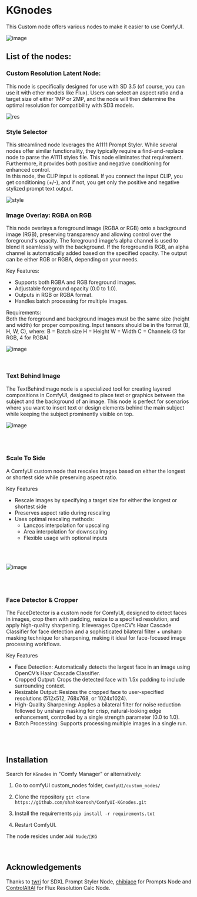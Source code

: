 # KGnodes

This Custom node offers various nodes to make it easier to use ComfyUI.


![image](https://github.com/user-attachments/assets/7887ddcf-43cd-4f83-9fd9-2ed04a6c9d2b)


## List of the nodes:

### Custom Resolution Latent Node: <br>
This node is specifically designed for use with SD 3.5 (of course, you can use it with other models like Flux). Users can select an aspect ratio and a target size of either 1MP or 2MP, and the node will then determine the optimal resolution for compatibility with SD3 models.

![res](https://github.com/user-attachments/assets/df2e5f8c-94c7-41b9-b5d6-58c467dad866)




### Style Selector <br>
This streamlined node leverages the A1111 Prompt Styler. While several nodes offer similar functionality, they typically require a find-and-replace node to parse the A1111 styles file. This node eliminates that requirement. Furthermore, it provides both positive and negative conditioning for enhanced control.<br>
In this node, the CLIP input is optional. If you connect the input CLIP, you get conditioning (+/-), and if not, you get only the positive and negative stylized prompt text output.

![style](https://github.com/user-attachments/assets/46e76753-cc46-460f-b5c9-3f3e3882739a)




### Image Overlay: RGBA on RGB <br>
This node overlays a foreground image (RGBA or RGB) onto a background image (RGB), preserving transparency and allowing control over the foreground's opacity. The foreground image's alpha channel is used to blend it seamlessly with the background. If the foreground is RGB, an alpha channel is automatically added based on the specified opacity. The output can be either RGB or RGBA, depending on your needs.

Key Features:<br>
- Supports both RGBA and RGB foreground images.
- Adjustable foreground opacity (0.0 to 1.0).
- Outputs in RGB or RGBA format.
- Handles batch processing for multiple images.

Requirements:<br>
Both the foreground and background images must be the same size (height and width) for proper compositing.
Input tensors should be in the format (B, H, W, C), where:
B = Batch size
H = Height
W = Width
C = Channels (3 for RGB, 4 for RGBA)

![image](https://github.com/user-attachments/assets/33e1acf7-e3df-442b-9155-b998865dc987)

<br>

### Text Behind Image <br>
The TextBehindImage node is a specialized tool for creating layered compositions in ComfyUI, designed to place text or graphics between the subject and the background of an image. This node is perfect for scenarios where you want to insert text or design elements behind the main subject while keeping the subject prominently visible on top.
<br>


![image](https://github.com/user-attachments/assets/9870bae3-8bc3-4314-9c91-57638ea0f7b1)

<br>
<br>

### Scale To Side <br>
A ComfyUI custom node that rescales images based on either the longest or shortest side while preserving aspect ratio.

Key Features <br>
- Rescale images by specifying a target size for either the longest or shortest side
- Preserves aspect ratio during rescaling
- Uses optimal rescaling methods:
  - Lanczos interpolation for upscaling
  - Area interpolation for downscaling
  - Flexible usage with optional inputs
<br>
<br>

![image](https://github.com/user-attachments/assets/3a608676-2131-4935-8ccb-e73ab9abb361)

<br>
<br>

### Face Detector & Cropper <br>
The FaceDetector is a custom node for ComfyUI, designed to detect faces in images, crop them with padding, resize to a specified resolution, and apply high-quality sharpening. It leverages OpenCV’s Haar Cascade Classifier for face detection and a sophisticated bilateral filter + unsharp masking technique for sharpening, making it ideal for face-focused image processing workflows.



Key Features <br>

- Face Detection: Automatically detects the largest face in an image using OpenCV’s Haar Cascade Classifier.
- Cropped Output: Crops the detected face with 1.5x padding to include surrounding context.
- Resizable Output: Resizes the cropped face to user-specified resolutions (512x512, 768x768, or 1024x1024).
- High-Quality Sharpening: Applies a bilateral filter for noise reduction followed by unsharp masking for crisp, natural-looking edge enhancement, controlled by a single strength parameter (0.0 to 1.0).
- Batch Processing: Supports processing multiple images in a single run.




<br>
<br>

## Installation

Search for `KGnodes` in "Comfy Manager" or alternatively:

1. Go to comfyUI custom_nodes folder, `ComfyUI/custom_nodes/`
   
2. Clone the repository `git clone https://github.com/shahkoorosh/ComfyUI-KGnodes.git`

3. Install the requirements `pip install -r requirements.txt`

4. Restart ComfyUI.

The node resides under `Add Node/🎨KG`
<br>
<br>
<br>

## Acknowledgements
Thanks to [twri](https://github.com/twri/sdxl_prompt_styler) for SDXL Prompt Styler Node, [chibiace](https://github.com/chibiace/ComfyUI-Chibi-Nodes) for Prompts Node and [ControlAltAI](https://github.com/gseth/ControlAltAI-Nodes) for Flux Resolution Calc Node.



